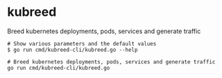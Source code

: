 # kubreed
Breed kubernetes deployments, pods, services and generate traffic

```
# Show various parameters and the default values
$ go run cmd/kubreed-cli/kubreed.go --help

# Breed kubernetes deployments, pods, services and generate traffic
go run cmd/kubreed-cli/kubreed.go
```

